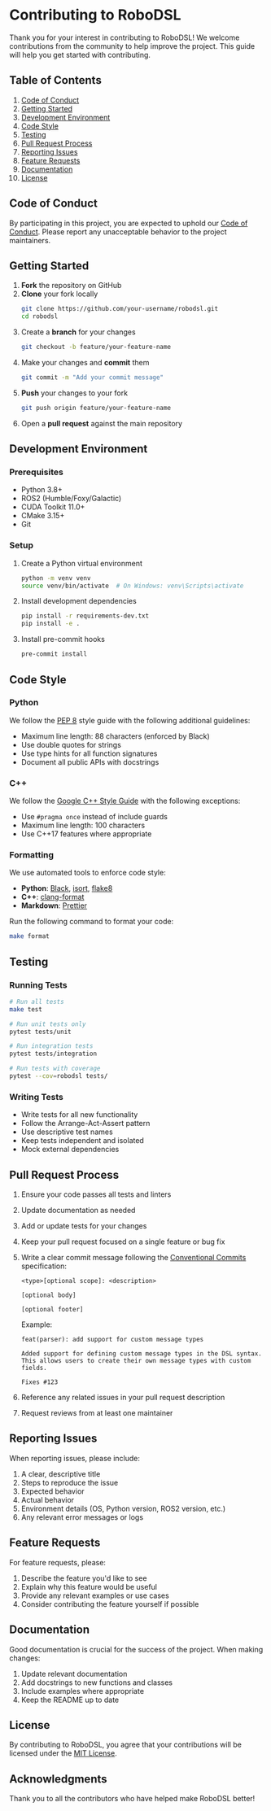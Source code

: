 # Contributing to RoboDSL

Thank you for your interest in contributing to RoboDSL! We welcome contributions from the community to help improve the project. This guide will help you get started with contributing.

## Table of Contents

1. [Code of Conduct](#code-of-conduct)
2. [Getting Started](#getting-started)
3. [Development Environment](#development-environment)
4. [Code Style](#code-style)
5. [Testing](#testing)
6. [Pull Request Process](#pull-request-process)
7. [Reporting Issues](#reporting-issues)
8. [Feature Requests](#feature-requests)
9. [Documentation](#documentation)
10. [License](#license)

## Code of Conduct

By participating in this project, you are expected to uphold our [Code of Conduct](code_of_conduct.md). Please report any unacceptable behavior to the project maintainers.

## Getting Started

1. **Fork** the repository on GitHub
2. **Clone** your fork locally
   ```bash
   git clone https://github.com/your-username/robodsl.git
   cd robodsl
   ```
3. Create a **branch** for your changes
   ```bash
   git checkout -b feature/your-feature-name
   ```
4. Make your changes and **commit** them
   ```bash
   git commit -m "Add your commit message"
   ```
5. **Push** your changes to your fork
   ```bash
   git push origin feature/your-feature-name
   ```
6. Open a **pull request** against the main repository

## Development Environment

### Prerequisites

- Python 3.8+
- ROS2 (Humble/Foxy/Galactic)
- CUDA Toolkit 11.0+
- CMake 3.15+
- Git

### Setup

1. Create a Python virtual environment
   ```bash
   python -m venv venv
   source venv/bin/activate  # On Windows: venv\Scripts\activate
   ```

2. Install development dependencies
   ```bash
   pip install -r requirements-dev.txt
   pip install -e .
   ```

3. Install pre-commit hooks
   ```bash
   pre-commit install
   ```

## Code Style

### Python

We follow the [PEP 8](https://www.python.org/dev/peps/pep-0008/) style guide with the following additional guidelines:

- Maximum line length: 88 characters (enforced by Black)
- Use double quotes for strings
- Use type hints for all function signatures
- Document all public APIs with docstrings

### C++

We follow the [Google C++ Style Guide](https://google.github.io/styleguide/cppguide.html) with the following exceptions:

- Use `#pragma once` instead of include guards
- Maximum line length: 100 characters
- Use C++17 features where appropriate

### Formatting

We use automated tools to enforce code style:

- **Python**: [Black](https://github.com/psf/black), [isort](https://pycqa.github.io/isort/), [flake8](https://flake8.pycqa.org/)
- **C++**: [clang-format](https://clang.llvm.org/docs/ClangFormat.html)
- **Markdown**: [Prettier](https://prettier.io/)

Run the following command to format your code:

```bash
make format
```

## Testing

### Running Tests

```bash
# Run all tests
make test

# Run unit tests only
pytest tests/unit

# Run integration tests
pytest tests/integration

# Run tests with coverage
pytest --cov=robodsl tests/
```

### Writing Tests

- Write tests for all new functionality
- Follow the Arrange-Act-Assert pattern
- Use descriptive test names
- Keep tests independent and isolated
- Mock external dependencies

## Pull Request Process

1. Ensure your code passes all tests and linters
2. Update documentation as needed
3. Add or update tests for your changes
4. Keep your pull request focused on a single feature or bug fix
5. Write a clear commit message following the [Conventional Commits](https://www.conventionalcommits.org/) specification:
   ```
   <type>[optional scope]: <description>
   
   [optional body]
   
   [optional footer]
   ```
   
   Example:
   ```
   feat(parser): add support for custom message types
   
   Added support for defining custom message types in the DSL syntax.
   This allows users to create their own message types with custom fields.
   
   Fixes #123
   ```

6. Reference any related issues in your pull request description
7. Request reviews from at least one maintainer

## Reporting Issues

When reporting issues, please include:

1. A clear, descriptive title
2. Steps to reproduce the issue
3. Expected behavior
4. Actual behavior
5. Environment details (OS, Python version, ROS2 version, etc.)
6. Any relevant error messages or logs

## Feature Requests

For feature requests, please:

1. Describe the feature you'd like to see
2. Explain why this feature would be useful
3. Provide any relevant examples or use cases
4. Consider contributing the feature yourself if possible

## Documentation

Good documentation is crucial for the success of the project. When making changes:

1. Update relevant documentation
2. Add docstrings to new functions and classes
3. Include examples where appropriate
4. Keep the README up to date

## License

By contributing to RoboDSL, you agree that your contributions will be licensed under the [MIT License](LICENSE).

## Acknowledgments

Thank you to all the contributors who have helped make RoboDSL better!
